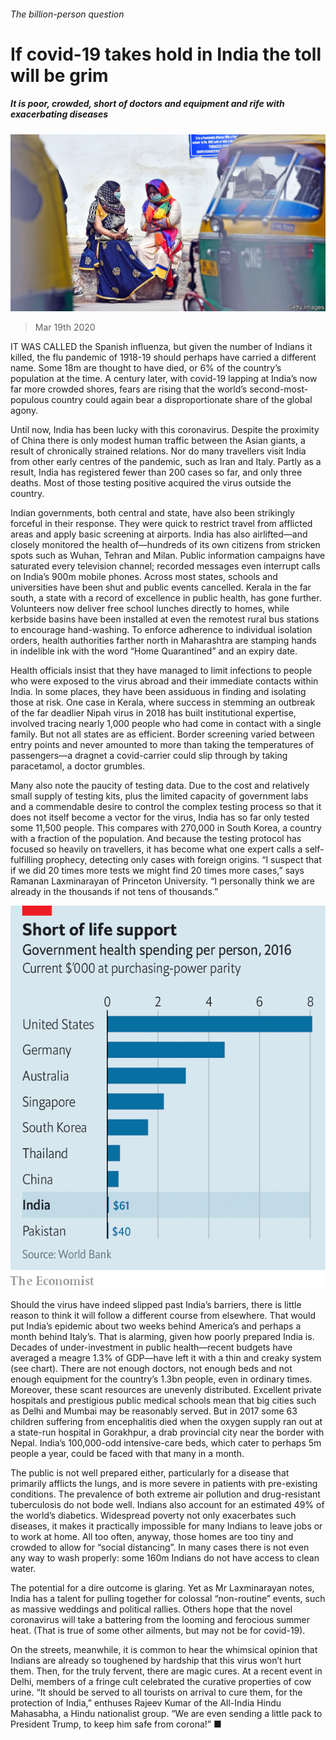 ###### The billion-person question

# If covid-19 takes hold in India the toll will be grim 

##### It is poor, crowded, short of doctors and equipment and rife with exacerbating diseases 

![image](images/20200321_ASP003_0.jpg) 

> Mar 19th 2020 

IT WAS CALLED the Spanish influenza, but given the number of Indians it killed, the flu pandemic of 1918-19 should perhaps have carried a different name. Some 18m are thought to have died, or 6% of the country’s population at the time. A century later, with covid-19 lapping at India’s now far more crowded shores, fears are rising that the world’s second-most-populous country could again bear a disproportionate share of the global agony.

Until now, India has been lucky with this coronavirus. Despite the proximity of China there is only modest human traffic between the Asian giants, a result of chronically strained relations. Nor do many travellers visit India from other early centres of the pandemic, such as Iran and Italy. Partly as a result, India has registered fewer than 200 cases so far, and only three deaths. Most of those testing positive acquired the virus outside the country.


Indian governments, both central and state, have also been strikingly forceful in their response. They were quick to restrict travel from afflicted areas and apply basic screening at airports. India has also airlifted—and closely monitored the health of—hundreds of its own citizens from stricken spots such as Wuhan, Tehran and Milan. Public information campaigns have saturated every television channel; recorded messages even interrupt calls on India’s 900m mobile phones. Across most states, schools and universities have been shut and public events cancelled. Kerala in the far south, a state with a record of excellence in public health, has gone further. Volunteers now deliver free school lunches directly to homes, while kerbside basins have been installed at even the remotest rural bus stations to encourage hand-washing. To enforce adherence to individual isolation orders, health authorities farther north in Maharashtra are stamping hands in indelible ink with the word “Home Quarantined” and an expiry date.

Health officials insist that they have managed to limit infections to people who were exposed to the virus abroad and their immediate contacts within India. In some places, they have been assiduous in finding and isolating those at risk. One case in Kerala, where success in stemming an outbreak of the far deadlier Nipah virus in 2018 has built institutional expertise, involved tracing nearly 1,000 people who had come in contact with a single family. But not all states are as efficient. Border screening varied between entry points and never amounted to more than taking the temperatures of passengers—a dragnet a covid-carrier could slip through by taking paracetamol, a doctor grumbles.

Many also note the paucity of testing data. Due to the cost and relatively small supply of testing kits, plus the limited capacity of government labs and a commendable desire to control the complex testing process so that it does not itself become a vector for the virus, India has so far only tested some 11,500 people. This compares with 270,000 in South Korea, a country with a fraction of the population. And because the testing protocol has focused so heavily on travellers, it has become what one expert calls a self-fulfilling prophecy, detecting only cases with foreign origins. “I suspect that if we did 20 times more tests we might find 20 times more cases,” says Ramanan Laxminarayan of Princeton University. “I personally think we are already in the thousands if not tens of thousands.”

![image](images/20200321_ASC758.png) 


Should the virus have indeed slipped past India’s barriers, there is little reason to think it will follow a different course from elsewhere. That would put India’s epidemic about two weeks behind America’s and perhaps a month behind Italy’s. That is alarming, given how poorly prepared India is. Decades of under-investment in public health—recent budgets have averaged a meagre 1.3% of GDP—have left it with a thin and creaky system (see chart). There are not enough doctors, not enough beds and not enough equipment for the country’s 1.3bn people, even in ordinary times. Moreover, these scant resources are unevenly distributed. Excellent private hospitals and prestigious public medical schools mean that big cities such as Delhi and Mumbai may be reasonably served. But in 2017 some 63 children suffering from encephalitis died when the oxygen supply ran out at a state-run hospital in Gorakhpur, a drab provincial city near the border with Nepal. India’s 100,000-odd intensive-care beds, which cater to perhaps 5m people a year, could be faced with that many in a month.

The public is not well prepared either, particularly for a disease that primarily afflicts the lungs, and is more severe in patients with pre-existing conditions. The prevalence of both extreme air pollution and drug-resistant tuberculosis do not bode well. Indians also account for an estimated 49% of the world’s diabetics. Widespread poverty not only exacerbates such diseases, it makes it practically impossible for many Indians to leave jobs or to work at home. All too often, anyway, those homes are too tiny and crowded to allow for “social distancing”. In many cases there is not even any way to wash properly: some 160m Indians do not have access to clean water.

The potential for a dire outcome is glaring. Yet as Mr Laxminarayan notes, India has a talent for pulling together for colossal “non-routine” events, such as massive weddings and political rallies. Others hope that the novel coronavirus will take a battering from the looming and ferocious summer heat. (That is true of some other ailments, but may not be for covid-19).

On the streets, meanwhile, it is common to hear the whimsical opinion that Indians are already so toughened by hardship that this virus won’t hurt them. Then, for the truly fervent, there are magic cures. At a recent event in Delhi, members of a fringe cult celebrated the curative properties of cow urine. “It should be served to all tourists on arrival to cure them, for the protection of India,” enthuses Rajeev Kumar of the All-India Hindu Mahasabha, a Hindu nationalist group. “We are even sending a little pack to President Trump, to keep him safe from corona!” ■

